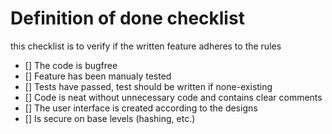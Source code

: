 # Definition of done checklist
this checklist is to verify if the written feature adheres to the rules

- [] The code is bugfree
- [] Feature has been manualy tested
- [] Tests have passed, test should be written if none-existing
- [] Code is neat without unnecessary code and contains clear comments
- [] The user interface is created according to the designs
- [] Is secure on base levels (hashing, etc.)